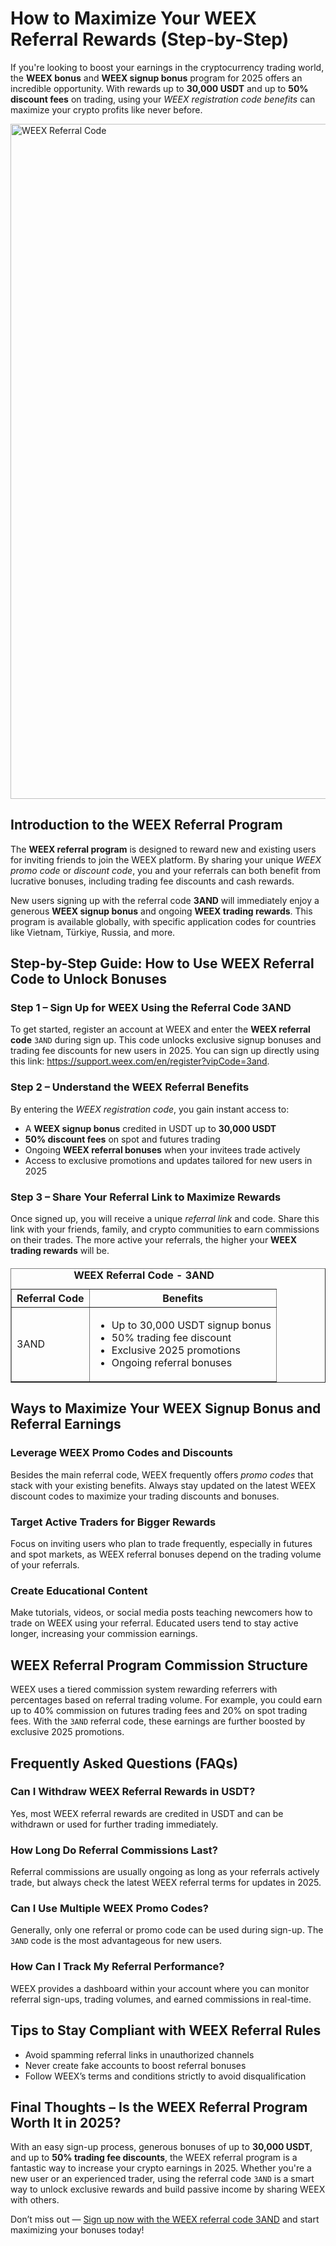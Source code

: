 <h1>How to Maximize Your WEEX Referral Rewards (Step-by-Step)</h1>

<p>If you're looking to boost your earnings in the cryptocurrency trading world, the <strong>WEEX bonus</strong> and <strong>WEEX signup bonus</strong> program for 2025 offers an incredible opportunity. With rewards up to <strong>30,000 USDT</strong> and up to <strong>50% discount fees</strong> on trading, using your <em>WEEX registration code benefits</em> can maximize your crypto profits like never before.</p>

<img src="https://images.mirror-media.xyz/publication-images/RnfmbvLEHDMJ4lGphwfHw.png" alt="WEEX Referral Code" width="1080">

<h2>Introduction to the WEEX Referral Program</h2>
<p>The <strong>WEEX referral program</strong> is designed to reward new and existing users for inviting friends to join the WEEX platform. By sharing your unique <em>WEEX promo code</em> or <em>discount code</em>, you and your referrals can both benefit from lucrative bonuses, including trading fee discounts and cash rewards.</p>
<p>New users signing up with the referral code <strong>3AND</strong> will immediately enjoy a generous <strong>WEEX signup bonus</strong> and ongoing <strong>WEEX trading rewards</strong>. This program is available globally, with specific application codes for countries like Vietnam, Türkiye, Russia, and more.</p>

<h2>Step-by-Step Guide: How to Use WEEX Referral Code to Unlock Bonuses</h2>

<h3>Step 1 – Sign Up for WEEX Using the Referral Code 3AND</h3>
<p>To get started, register an account at WEEX and enter the <strong>WEEX referral code</strong> <code>3AND</code> during sign up. This code unlocks exclusive signup bonuses and trading fee discounts for new users in 2025. You can sign up directly using this link: <a href="https://support.weex.com/en/register?vipCode=3and" target="_blank" rel="noopener noreferrer">https://support.weex.com/en/register?vipCode=3and</a>.</p>

<h3>Step 2 – Understand the WEEX Referral Benefits</h3>
<p>By entering the <em>WEEX registration code</em>, you gain instant access to:</p>
<ul>
  <li>A <strong>WEEX signup bonus</strong> credited in USDT up to <strong>30,000 USDT</strong></li>
  <li><strong>50% discount fees</strong> on spot and futures trading</li>
  <li>Ongoing <strong>WEEX referral bonuses</strong> when your invitees trade actively</li>
  <li>Access to exclusive promotions and updates tailored for new users in 2025</li>
</ul>

<h3>Step 3 – Share Your Referral Link to Maximize Rewards</h3>
<p>Once signed up, you will receive a unique <em>referral link</em> and code. Share this link with your friends, family, and crypto communities to earn commissions on their trades. The more active your referrals, the higher your <strong>WEEX trading rewards</strong> will be.</p>

<table border="1" cellpadding="8" cellspacing="0" style="margin:20px 0; border-collapse: collapse; width: 100%; max-width: 600px;">
  <caption><strong>WEEX Referral Code - 3AND</strong></caption>
  <thead>
    <tr>
      <th>Referral Code</th>
      <th>Benefits</th>
    </tr>
  </thead>
  <tbody>
    <tr>
      <td>3AND</td>
      <td>
        <ul>
          <li>Up to 30,000 USDT signup bonus</li>
          <li>50% trading fee discount</li>
          <li>Exclusive 2025 promotions</li>
          <li>Ongoing referral bonuses</li>
        </ul>
      </td>
    </tr>
  </tbody>
</table>

<h2>Ways to Maximize Your WEEX Signup Bonus and Referral Earnings</h2>

<h3>Leverage WEEX Promo Codes and Discounts</h3>
<p>Besides the main referral code, WEEX frequently offers <em>promo codes</em> that stack with your existing benefits. Always stay updated on the latest WEEX discount codes to maximize your trading discounts and bonuses.</p>

<h3>Target Active Traders for Bigger Rewards</h3>
<p>Focus on inviting users who plan to trade frequently, especially in futures and spot markets, as WEEX referral bonuses depend on the trading volume of your referrals.</p>

<h3>Create Educational Content</h3>
<p>Make tutorials, videos, or social media posts teaching newcomers how to trade on WEEX using your referral. Educated users tend to stay active longer, increasing your commission earnings.</p>

<h2>WEEX Referral Program Commission Structure</h2>
<p>WEEX uses a tiered commission system rewarding referrers with percentages based on referral trading volume. For example, you could earn up to 40% commission on futures trading fees and 20% on spot trading fees. With the <code>3AND</code> referral code, these earnings are further boosted by exclusive 2025 promotions.</p>

<h2>Frequently Asked Questions (FAQs)</h2>

<h3>Can I Withdraw WEEX Referral Rewards in USDT?</h3>
<p>Yes, most WEEX referral rewards are credited in USDT and can be withdrawn or used for further trading immediately.</p>

<h3>How Long Do Referral Commissions Last?</h3>
<p>Referral commissions are usually ongoing as long as your referrals actively trade, but always check the latest WEEX referral terms for updates in 2025.</p>

<h3>Can I Use Multiple WEEX Promo Codes?</h3>
<p>Generally, only one referral or promo code can be used during sign-up. The <code>3AND</code> code is the most advantageous for new users.</p>

<h3>How Can I Track My Referral Performance?</h3>
<p>WEEX provides a dashboard within your account where you can monitor referral sign-ups, trading volumes, and earned commissions in real-time.</p>

<h2>Tips to Stay Compliant with WEEX Referral Rules</h2>
<ul>
  <li>Avoid spamming referral links in unauthorized channels</li>
  <li>Never create fake accounts to boost referral bonuses</li>
  <li>Follow WEEX’s terms and conditions strictly to avoid disqualification</li>
</ul>

<h2>Final Thoughts – Is the WEEX Referral Program Worth It in 2025?</h2>
<p>With an easy sign-up process, generous bonuses of up to <strong>30,000 USDT</strong>, and up to <strong>50% trading fee discounts</strong>, the WEEX referral program is a fantastic way to increase your crypto earnings in 2025. Whether you're a new user or an experienced trader, using the referral code <code>3AND</code> is a smart way to unlock exclusive rewards and build passive income by sharing WEEX with others.</p>
<p>Don’t miss out — <a href="https://support.weex.com/en/register?vipCode=3and" target="_blank" rel="noopener noreferrer">Sign up now with the WEEX referral code 3AND</a> and start maximizing your bonuses today!</p>

</body>
</html>
